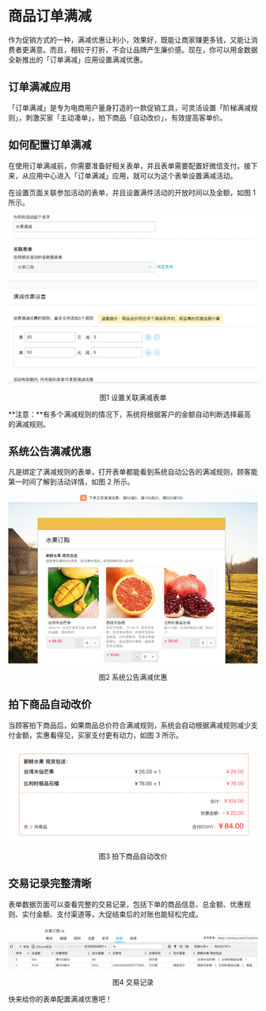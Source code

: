 # 商品订单满减

作为促销方式的一种，满减优惠让利小，效果好，既能让商家赚更多钱，又能让消费者更满意。而且，相较于打折，不会让品牌产生廉价感。现在，你可以用金数据全新推出的「订单满减」应用设置满减优惠。

## 订单满减应用

「订单满减」是专为电商用户量身打造的一款促销工具，可灵活设置「阶梯满减规则」，刺激买家「主动凑单」，拍下商品「自动改价」，有效提高客单价。

## 如何配置订单满减

在使用订单满减前，你需要准备好相关表单，并且表单需要配置好微信支付。接下来，从应用中心进入「订单满减」应用，就可以为这个表单设置满减活动。

在设置页面关联参加活动的表单，并且设置满件活动的开放时间以及金额，如图 1 所示。

![](/assets/满减-关联表单.jpg)

<center>图1 设置关联满减表单</center>

**注意：**有多个满减规则的情况下，系统将根据客户的金额自动判断选择最高的满减规则。

## 系统公告满减优惠

凡是绑定了满减规则的表单，打开表单都能看到系统自动公告的满减规则，顾客能第一时间了解到活动详情，如图 2 所示。

![](/assets/满减-系统公告.png)

<center>图2 系统公告满减优惠</center>

## 拍下商品自动改价

当顾客拍下商品后，如果商品总价符合满减规则，系统会自动根据满减规则减少支付金额，实惠看得见，买家支付更有动力，如图 3 所示。

![](/assets/满减-自动计算优惠金额.jpg)

<center>图3 拍下商品自动改价</center>

## 交易记录完整清晰

表单数据页面可以查看完整的交易记录，包括下单的商品信息、总金额、优惠规则、实付金额、支付渠道等，大促结束后的对账也能轻松完成。

![](/assets/满减-交易记录.jpg)

<center>图4 交易记录</center>

快来给你的表单配置满减优惠吧！